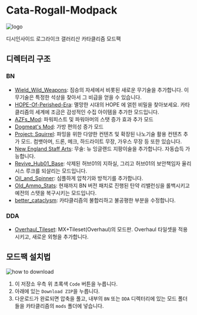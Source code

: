 # Cata-Rogall-Modpack

![logo](logo.png)

디시인사이드 로그라이크 갤러리산 카타클리즘 모드팩

## 디렉터리 구조

### BN

- [Wield_Wild_Weapons](https://github.com/NappingOcean/Wield_Wild_Weapons): 짐승의 자세에서 비롯된 새로운 무기술을 추가합니다. 이 무기술은 특정한 석상을 찾아서 그 비급을 얻을 수 있습니다.
- [HOPE-Of-Perished-Era](https://github.com/NappingOcean/HOPE-Of-Perished-Era/tree/main): 멸망한 시대의 HOPE 에 얽힌 비밀을 찾아보세요. 카타클리즘의 세계에 조금은 감성적인 수집 아이템을 추가한 모드입니다.
- [AZFs_Mod](./BN/AZFs_Mod): 파워피스트 및 파워아머의 스탯 증가 효과 추가 모드
- [Dogmeat's Mod](./BN/Dogmeat's%20Mode/): 가방 편의성 증가 모드
- [Project: Squirrel](./BN/ProjectSquirrel): 파밍을 위한 다양한 컨텐츠 및 확장된 나노기술 활용 컨텐츠 추가 모드. 컴뱃아머, 드론, 메크, 하드라이트 무장, 가우스 무장 등 또한 있습니다.
- [New England Staff Arts](./BN/New%20England%20Staff%20Arts/): 무술: 뉴 잉글랜드 지팡이술을 추가합니다. 자동습득 가능합니다.
- [Revive_Hub01_Base](./BN/Revive_Hub01_Base/): 삭제된 허브01의 지하실, 그리고 허브01의 보안책임자 율리시스 루크를 되살리는 모드입니다.
- [Oil_and_Spinner](./BN/WildStuffs/): 심플하게 압착기와 방적기를 추가합니다.
- [Old_Ammo_Stats](./BN/Old_Ammo_Stats/): 현재까지 BN 버전 패치로 진행된 탄약 리밸런싱을 롤백시키고 예전의 스탯을 복구시키는 모드입니다.
- [better_cataclysm](./BN/better_cataclysm/): 카타클리즘의 불합리하고 불공평한 부분을 수정합니다.

### DDA

- [Overhaul_Tileset](./DDA/Overhaul_Tileset/): MX+Tileset(Overhaul)의 모드판. Overhaul 타일셋을 적용시키고, 새로운 외형을 추가합니다.

## 모드팩 설치법

![how to download](how-to-download.png)

1. 이 저장소 우측 위 초록색 `Code` 버튼을 누릅니다.
2. 아래에 있는 `Download ZIP`을 누릅니다.
3. 다운로드가 완료되면 압축을 풀고, 내부의 `BN` 또는 `DDA` 디렉터리에 있는 모드 폴더들을 카타클리즘의 `mods` 폴더에 넣습니다.
